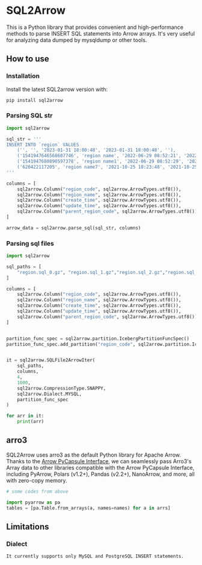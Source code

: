# SQL2Arrow

This is a Python library that provides convenient and high-performance methods to parse INSERT SQL statements into Arrow arrays. It's very useful for analyzing data dumped by mysqldump or other tools.

## How to use

### Installation

Install the latest SQL2arrow version with:

```bash
pip install sql2arrow
```

### Parsing SQL str
```python
import sql2arrow

sql_str = '''
INSERT INTO `region` VALUES
	('', '', '2023-01-31 18:00:48', '2023-01-31 18:00:48', ''),
	('1541947646568607746', 'region name', '2022-06-29 08:52:21', '2022-06-29 08:52:21', 'D99'),
	('1541947680890597378', 'region name1', '2022-06-29 08:52:29', '2022-06-29 08:52:29', 'D98'),
	('620422117205', 'region name7', '2021-10-25 18:23:48', '2021-10-25 18:23:48', 'D620422117');
'''

columns = [
    sql2arrow.Column("region_code", sql2arrow.ArrowTypes.utf8()),
    sql2arrow.Column("region_name", sql2arrow.ArrowTypes.utf8()),
    sql2arrow.Column("create_time", sql2arrow.ArrowTypes.utf8()),
    sql2arrow.Column("update_time", sql2arrow.ArrowTypes.utf8()),
    sql2arrow.Column("parent_region_code", sql2arrow.ArrowTypes.utf8())
]

arrow_data = sql2arrow.parse_sql(sql_str, columns)
```


### Parsing sql files

```python
import sql2arrow

sql_paths = [
    "region.sql_0.gz", "region.sql_1.gz","region.sql_2.gz","region.sql_3.gz","region.sql_4.gz","region.sql_5.gz","region.sql_6.gz"
]

columns = [
    sql2arrow.Column("region_code", sql2arrow.ArrowTypes.utf8()),
    sql2arrow.Column("region_name", sql2arrow.ArrowTypes.utf8()),
    sql2arrow.Column("create_time", sql2arrow.ArrowTypes.utf8()),
    sql2arrow.Column("update_time", sql2arrow.ArrowTypes.utf8()),
    sql2arrow.Column("parent_region_code", sql2arrow.ArrowTypes.utf8())
]


partition_func_spec = sql2arrow.partition.IcebergPartitionFuncSpec()
partition_func_spec.add_partition("region_code", sql2arrow.partition.IcebergTransforms.bucket(30))


it = sql2arrow.SQLFile2ArrowIter(
    sql_paths,
    columns,
    4,
    1000,
    sql2arrow.CompressionType.SNAPPY,
    sql2arrow.Dialect.MYSQL,
    partition_func_spec
)

for arr in it:
    print(arr)
```


## arro3

SQL2Arrow uses arro3 as the default Python library for Apache Arrow. Thanks to the [Arrow PyCapsule Interface](https://arrow.apache.org/docs/format/CDataInterface/PyCapsuleInterface.html), we can seamlessly pass Arro3's Array data to other libraries compatible with the Arrow PyCapsule Interface, including PyArrow, Polars (v1.2+), Pandas (v2.2+), NanoArrow, and more, all with zero-copy memory.

```python
# some codes from above

import pyarrow as pa
tables = [pa.Table.from_arrays(a, names=names) for a in arrs]
```
## Limitations

### Dialect
    It currently supports only MySQL and PostgreSQL INSERT statements.